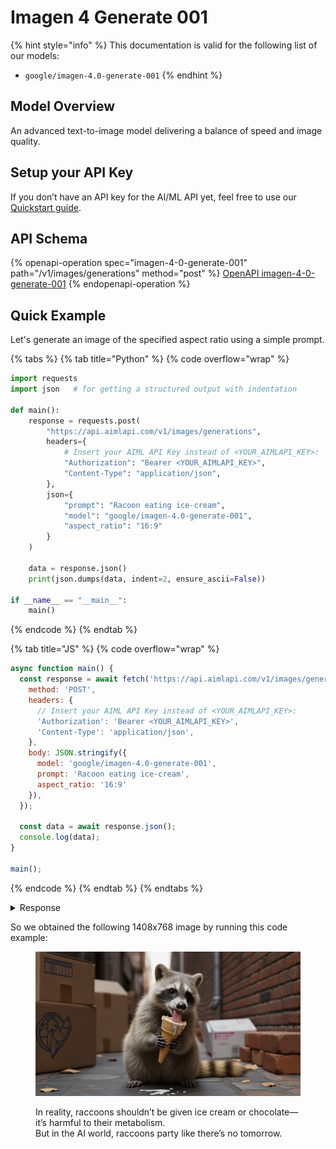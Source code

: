 # Imagen 4 Generate 001

{% hint style="info" %}
This documentation is valid for the following list of our models:

* `google/imagen-4.0-generate-001`
{% endhint %}

## Model Overview <a href="#model-overview" id="model-overview"></a>

An advanced text-to-image model delivering a balance of speed and image quality.

## Setup your API Key <a href="#setup-your-api-key" id="setup-your-api-key"></a>

If you don’t have an API key for the AI/ML API yet, feel free to use our [Quickstart guide](https://docs.aimlapi.com/quickstart/setting-up).

## API Schema

{% openapi-operation spec="imagen-4-0-generate-001" path="/v1/images/generations" method="post" %}
[OpenAPI imagen-4-0-generate-001](https://raw.githubusercontent.com/aimlapi/api-docs/refs/heads/main/docs/api-references/image-models/Google/imagen-4.0-generate-001.json)
{% endopenapi-operation %}

## Quick Example

Let's generate an image of the specified aspect ratio using a simple prompt.

{% tabs %}
{% tab title="Python" %}
{% code overflow="wrap" %}
```python
import requests
import json   # for getting a structured output with indentation

def main():
    response = requests.post(
        "https://api.aimlapi.com/v1/images/generations",
        headers={
            # Insert your AIML API Key instead of <YOUR_AIMLAPI_KEY>:
            "Authorization": "Bearer <YOUR_AIMLAPI_KEY>",
            "Content-Type": "application/json",
        },
        json={
            "prompt": "Racoon eating ice-cream",
            "model": "google/imagen-4.0-generate-001",
            "aspect_ratio": "16:9"
        }
    )

    data = response.json()
    print(json.dumps(data, indent=2, ensure_ascii=False))

if __name__ == "__main__":
    main()
```
{% endcode %}
{% endtab %}

{% tab title="JS" %}
{% code overflow="wrap" %}
```javascript
async function main() {
  const response = await fetch('https://api.aimlapi.com/v1/images/generations', {
    method: 'POST',
    headers: {
      // Insert your AIML API Key instead of <YOUR_AIMLAPI_KEY>:
      'Authorization': 'Bearer <YOUR_AIMLAPI_KEY>',
      'Content-Type': 'application/json',
    },
    body: JSON.stringify({
      model: 'google/imagen-4.0-generate-001',
      prompt: 'Racoon eating ice-cream',
      aspect_ratio: '16:9'
    }),
  });

  const data = await response.json();
  console.log(data);
}

main();
```
{% endcode %}
{% endtab %}
{% endtabs %}

<details>

<summary>Response</summary>

{% code overflow="wrap" %}
```json5
{
  "data": [
    {
      "mime_type": "image/png",
      "url": "https://cdn.aimlapi.com/generations/guepard/1758236160134-5fcac25f-0c87-4145-b24b-98ccebab5c0c.png",
      "prompt": "A mischievous racoon, with beady eyes and a striped tail, is caught mid-lick, enjoying a stolen ice cream cone. Its small paws cradle the melting treat, and its face is smeared with the creamy sweetness, indicating a thorough and enthusiastic indulgence. The scene is set in a cluttered alleyway, with discarded boxes and old bricks forming a backdrop to the racoon's illicit feast."
    }
  ],
  "meta": {
    "usage": {
      "tokens_used": 84000
    }
  }
}
```
{% endcode %}

</details>

So we obtained the following 1408x768 image by running this code example:

<figure><img src="../../../.gitbook/assets/1758236160134-5fcac25f-0c87-4145-b24b-98ccebab5c0c.png" alt=""><figcaption><p>In reality, raccoons shouldn’t be given ice cream or chocolate—it’s harmful to their metabolism. <br>But in the AI world, raccoons party like there’s no tomorrow.</p></figcaption></figure>

